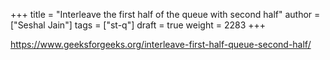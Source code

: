 +++
title = "Interleave the first half of the queue with second half"
author = ["Seshal Jain"]
tags = ["st-q"]
draft = true
weight = 2283
+++

<https://www.geeksforgeeks.org/interleave-first-half-queue-second-half/>
